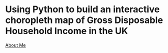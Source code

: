 # Using Python to build an interactive choropleth map of Gross Disposable Household Income in the UK
<a href="about.html" title="About Me">About Me</a> 
